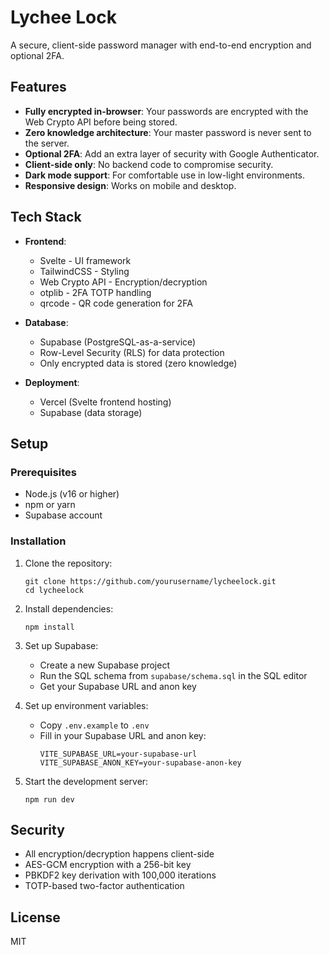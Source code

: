 # Lychee Lock

A secure, client-side password manager with end-to-end encryption and optional 2FA.

## Features

- **Fully encrypted in-browser**: Your passwords are encrypted with the Web Crypto API before being stored.
- **Zero knowledge architecture**: Your master password is never sent to the server.
- **Optional 2FA**: Add an extra layer of security with Google Authenticator.
- **Client-side only**: No backend code to compromise security.
- **Dark mode support**: For comfortable use in low-light environments.
- **Responsive design**: Works on mobile and desktop.

## Tech Stack

- **Frontend**:
  - Svelte - UI framework
  - TailwindCSS - Styling
  - Web Crypto API - Encryption/decryption
  - otplib - 2FA TOTP handling
  - qrcode - QR code generation for 2FA

- **Database**:
  - Supabase (PostgreSQL-as-a-service)
  - Row-Level Security (RLS) for data protection
  - Only encrypted data is stored (zero knowledge)

- **Deployment**:
  - Vercel (Svelte frontend hosting)
  - Supabase (data storage)

## Setup

### Prerequisites

- Node.js (v16 or higher)
- npm or yarn
- Supabase account

### Installation

1. Clone the repository:
   ```
   git clone https://github.com/yourusername/lycheelock.git
   cd lycheelock
   ```

2. Install dependencies:
   ```
   npm install
   ```

3. Set up Supabase:
   - Create a new Supabase project
   - Run the SQL schema from `supabase/schema.sql` in the SQL editor
   - Get your Supabase URL and anon key

4. Set up environment variables:
   - Copy `.env.example` to `.env`
   - Fill in your Supabase URL and anon key:
     ```
     VITE_SUPABASE_URL=your-supabase-url
     VITE_SUPABASE_ANON_KEY=your-supabase-anon-key
     ```

5. Start the development server:
   ```
   npm run dev
   ```

## Security

- All encryption/decryption happens client-side
- AES-GCM encryption with a 256-bit key
- PBKDF2 key derivation with 100,000 iterations
- TOTP-based two-factor authentication

## License

MIT
